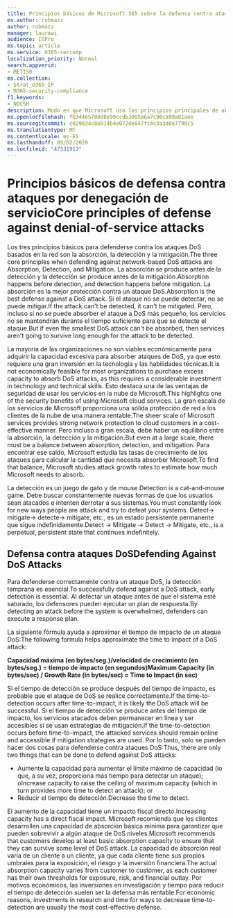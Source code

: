 ```yaml
---
title: Principios básicos de Microsoft 365 sobre la defensa contra ataques por denegación de servicio
ms.author: robmazz
author: robmazz
manager: laurawi
audience: ITPro
ms.topic: article
ms.service: O365-seccomp
localization_priority: Normal
search.appverid:
- MET150
ms.collection:
- Strat_O365_IP
- M365-security-compliance
f1.keywords:
- NOCSH
description: Modo en que Microsoft usa los principios principales de absorción, detección y mitigación en su defensa contra ataques por denegación de servicio (DoS).
ms.openlocfilehash: fb3446570dd8e99ccdb3005a6a7c90ca90a81aee
ms.sourcegitcommit: c029834c8a914b4e072de847fc4c3a3dde7790c5
ms.translationtype: MT
ms.contentlocale: es-ES
ms.lasthandoff: 09/02/2020
ms.locfileid: "47331913"
---
```

# <a name="core-principles-of-defense-against-denial-of-service-attacks"></a><span data-ttu-id="2aa5d-103">Principios básicos de defensa contra ataques por denegación de servicio</span><span class="sxs-lookup"><span data-stu-id="2aa5d-103">Core principles of defense against denial-of-service attacks</span></span>

<span data-ttu-id="2aa5d-104">Los tres principios básicos para defenderse contra los ataques DoS basados en la red son la absorción, la detección y la mitigación.</span><span class="sxs-lookup"><span data-stu-id="2aa5d-104">The three core principles when defending against network-based DoS attacks are Absorption, Detection, and Mitigation.</span></span> <span data-ttu-id="2aa5d-105">La absorción se produce antes de la detección y la detección se produce antes de la mitigación.</span><span class="sxs-lookup"><span data-stu-id="2aa5d-105">Absorption happens before detection, and detection happens before mitigation.</span></span> <span data-ttu-id="2aa5d-106">La absorción es la mejor protección contra un ataque DoS.</span><span class="sxs-lookup"><span data-stu-id="2aa5d-106">Absorption is the best defense against a DoS attack.</span></span> <span data-ttu-id="2aa5d-107">Si el ataque no se puede detectar, no se puede mitigar.</span><span class="sxs-lookup"><span data-stu-id="2aa5d-107">If the attack can't be detected, it can't be mitigated.</span></span> <span data-ttu-id="2aa5d-108">Pero, incluso si no se puede absorber el ataque a DoS más pequeño, los servicios no se mantendrán durante el tiempo suficiente para que se detecte el ataque.</span><span class="sxs-lookup"><span data-stu-id="2aa5d-108">But if even the smallest DoS attack can't be absorbed, then services aren't going to survive long enough for the attack to be detected.</span></span>

<span data-ttu-id="2aa5d-109">La mayoría de las organizaciones no son viables económicamente para adquirir la capacidad excesiva para absorber ataques de DoS, ya que esto requiere una gran inversión en la tecnología y las habilidades técnicas.</span><span class="sxs-lookup"><span data-stu-id="2aa5d-109">It is not economically feasible for most organizations to purchase excess capacity to absorb DoS attacks, as this requires a considerable investment in technology and technical skills.</span></span> <span data-ttu-id="2aa5d-110">Esto destaca una de las ventajas de seguridad de usar los servicios en la nube de Microsoft.</span><span class="sxs-lookup"><span data-stu-id="2aa5d-110">This highlights one of the security benefits of using Microsoft cloud services.</span></span> <span data-ttu-id="2aa5d-111">La gran escala de los servicios de Microsoft proporciona una sólida protección de red a los clientes de la nube de una manera rentable.</span><span class="sxs-lookup"><span data-stu-id="2aa5d-111">The sheer scale of Microsoft services provides strong network protection to cloud customers in a cost-effective manner.</span></span> <span data-ttu-id="2aa5d-112">Pero incluso a gran escala, debe haber un equilibrio entre la absorción, la detección y la mitigación.</span><span class="sxs-lookup"><span data-stu-id="2aa5d-112">But even at a large scale, there must be a balance between absorption, detection, and mitigation.</span></span> <span data-ttu-id="2aa5d-113">Para encontrar ese saldo, Microsoft estudia las tasas de crecimiento de los ataques para calcular la cantidad que necesita absorber Microsoft.</span><span class="sxs-lookup"><span data-stu-id="2aa5d-113">To find that balance, Microsoft studies attack growth rates to estimate how much Microsoft needs to absorb.</span></span>

<span data-ttu-id="2aa5d-114">La detección es un juego de gato y de mouse.</span><span class="sxs-lookup"><span data-stu-id="2aa5d-114">Detection is a cat-and-mouse game.</span></span> <span data-ttu-id="2aa5d-115">Debe buscar constantemente nuevas formas de que los usuarios sean atacados e intenten derrotar a sus sistemas.</span><span class="sxs-lookup"><span data-stu-id="2aa5d-115">You must constantly look for new ways people are attack and try to defeat your systems.</span></span> <span data-ttu-id="2aa5d-116">Detect-> mitigate-> detecte-> mitigate, etc., es un estado persistente permanente que sigue indefinidamente.</span><span class="sxs-lookup"><span data-stu-id="2aa5d-116">Detect -> Mitigate -> Detect -> Mitigate, etc., is a perpetual, persistent state that continues indefinitely.</span></span>

## <a name="defending-against-dos-attacks"></a><span data-ttu-id="2aa5d-117">Defensa contra ataques DoS</span><span class="sxs-lookup"><span data-stu-id="2aa5d-117">Defending Against DoS Attacks</span></span>

<span data-ttu-id="2aa5d-118">Para defenderse correctamente contra un ataque DoS, la detección temprana es esencial.</span><span class="sxs-lookup"><span data-stu-id="2aa5d-118">To successfully defend against a DoS attack, early detection is essential.</span></span> <span data-ttu-id="2aa5d-119">Al detectar un ataque antes de que el sistema esté saturado, los defensores pueden ejecutar un plan de respuesta.</span><span class="sxs-lookup"><span data-stu-id="2aa5d-119">By detecting an attack before the system is overwhelmed, defenders can execute a response plan.</span></span>

<span data-ttu-id="2aa5d-120">La siguiente fórmula ayuda a aproximar el tiempo de impacto de un ataque DoS:</span><span class="sxs-lookup"><span data-stu-id="2aa5d-120">The following formula helps approximate the time to impact of a DoS attack:</span></span>

   <span data-ttu-id="2aa5d-121">**Capacidad máxima (en bytes/seg.)/velocidad de crecimiento (en bytes/seg.) = tiempo de impacto (en segundos)**</span><span class="sxs-lookup"><span data-stu-id="2aa5d-121">**Maximum Capacity (in bytes/sec) / Growth Rate (in bytes/sec) = Time to Impact (in sec)**</span></span>

<span data-ttu-id="2aa5d-122">Si el tiempo de detección se produce después del tiempo de impacto, es probable que el ataque de DoS se realice correctamente.</span><span class="sxs-lookup"><span data-stu-id="2aa5d-122">If the time-to-detection occurs after time-to-impact, it is likely the DoS attack will be successful.</span></span> <span data-ttu-id="2aa5d-123">Si el tiempo de detección se produce antes del tiempo de impacto, los servicios atacados deben permanecer en línea y ser accesibles si se usan estrategias de mitigación.</span><span class="sxs-lookup"><span data-stu-id="2aa5d-123">If the time-to-detection occurs before time-to-impact, the attacked services should remain online and accessible if mitigation strategies are used.</span></span> <span data-ttu-id="2aa5d-124">Por lo tanto, solo se pueden hacer dos cosas para defenderse contra ataques DoS:</span><span class="sxs-lookup"><span data-stu-id="2aa5d-124">Thus, there are only two things that can be done to defend against DoS attacks:</span></span>

- <span data-ttu-id="2aa5d-125">Aumente la capacidad para aumentar el límite máximo de capacidad (lo que, a su vez, proporciona más tiempo para detectar un ataque); o</span><span class="sxs-lookup"><span data-stu-id="2aa5d-125">Increase capacity to raise the ceiling of maximum capacity (which in turn provides more time to detect an attack); or</span></span>
- <span data-ttu-id="2aa5d-126">Reducir el tiempo de detección.</span><span class="sxs-lookup"><span data-stu-id="2aa5d-126">Decrease the time to detect.</span></span>

<span data-ttu-id="2aa5d-127">El aumento de la capacidad tiene un impacto fiscal directo.</span><span class="sxs-lookup"><span data-stu-id="2aa5d-127">Increasing capacity has a direct fiscal impact.</span></span> <span data-ttu-id="2aa5d-128">Microsoft recomienda que los clientes desarrollen una capacidad de absorción básica mínima para garantizar que pueden sobrevivir a algún ataque de DoS niveles.</span><span class="sxs-lookup"><span data-stu-id="2aa5d-128">Microsoft recommends that customers develop at least basic absorption capacity to ensure that they can survive some level of DoS attack.</span></span> <span data-ttu-id="2aa5d-129">La capacidad de absorción real varía de un cliente a un cliente, ya que cada cliente tiene sus propios umbrales para la exposición, el riesgo y la inversión financiera.</span><span class="sxs-lookup"><span data-stu-id="2aa5d-129">The actual absorption capacity varies from customer to customer, as each customer has their own thresholds for exposure, risk, and financial outlay.</span></span> <span data-ttu-id="2aa5d-130">Por motivos económicos, las inversiones en investigación y tiempo para reducir el tiempo de detección suelen ser la defensa más rentable.</span><span class="sxs-lookup"><span data-stu-id="2aa5d-130">For economic reasons, investments in research and time for ways to decrease time-to-detection are usually the most cost-effective defense.</span></span>
